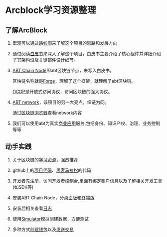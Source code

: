 #  Arcblock学习资源整理


##  了解ArcBlock

1. 宏观可以通过[路线图](https://www.arcblock.io/en/roadmap)来了解这个项目的思路和发展方向

2. 通过阅读[白皮书](https://www.arcblock.io/zh/whitepaper)来深入了解这个项目，白皮书主要介绍了核心组件并详细介绍了其架构设及关键部件设计细节。

3. [ABT Chain Node](https://www.arcblock.io/zh/node)即abt区块链节点，未写入白皮书。

    区块链名称就是[Forge](https://www.arcblock.io/zh/forge-framework)，理解了这个框架，就理解了abt区块链。

    [OCDP](https://www.arcblock.io/zh/open-chain-access-protocol)是开放式访问协议，访问区块链的强大协议。


3. [ABT network](https://www.abtnetwork.io/)，该项目的另一大亮点，织链为网。

    通过[区块链浏览器](https://explorer.abtnetwork.io/)查看network内容


4. 我们可以使用abt为真实[商业应用](https://www.arcblock.io/zh/solutions)服务,包括身份、知识产权、治理、业务控制等等
 


##  动手实践
1. 关于区块链的[学习资源](https://www.arcblock.io/zh/learning)，强烈推荐
2. github上的[项目代码](https://github.com/ArcBlock)、[黑客马拉松](https://github.com/ArcBlockHackathon)的代码

3. 开发者先注册，访问[开发者控制台](https://console.arcblock.io),里面有绑定账户信息以及了解相关开发工具(如SDK等)
4. 安装ABT Chain Node，分[桌面版](http://docs.arcblock.io/forge/tools/abt_chain_node.html)和[终端版](http://docs.arcblock.io/forge/intro/#quick-start)
5. 安装后相关查看[日志](http://docs.arcblock.io/forge/intro/#forge-logs)
6. 使用[Simulator](http://docs.arcblock.io/forge/tools/simulator.html)模拟创建数据，方便测试
7. 多种方式[创建钱包](http://docs.arcblock.io/forge/intro/transaction.html#create-a-wallet)以及[发送交易](http://docs.arcblock.io/forge/intro/transaction.html#send-a-transaction)